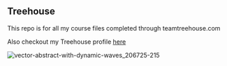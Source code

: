 ## Treehouse 

This repo is for all my course files completed through teamtreehouse.com

Also checkout my Treehouse profile [here](https://teamtreehouse.com/joewood3)

![vector-abstract-with-dynamic-waves_206725-215](https://user-images.githubusercontent.com/47952114/108491221-8ada6d00-729b-11eb-9f8c-3d7f4686397b.jpg)
